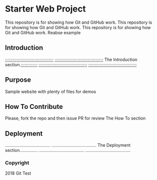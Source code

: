 # Starter Web Project

This repository is for showing how Git and GitHub work.
This repository is for showing how Git and GitHub work.
This repository is for showing how Git and GitHub work. Reabse example

## Introduction

;;;;;;;;;;;;;;;;;;;;;;;;;;;;;;;;;;;;;;
;;;;;;;;;;;;;;;;;;;;;;;;;;;;;;;;;;;;;;
The Introduction section.;;;;;;;;;;;;;
;;;;;;;;;;;;;;;;;;;;;;;;;;;;;;;;;;;;;;
;;;;;;;;;;;;;;;;;;;;;;;;;;;;;;;;;;;;;;

## Purpose

Sample website with plenty of files for demos

## How To Contribute

Please, fork the repo and then issue PR for review
The How To section

## Deployment

.....................................
.....................................
The Deployment section...............
.....................................
.....................................

### Copyright

2018 Git Test

